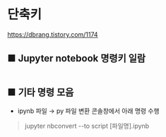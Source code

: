 # 단축키

<https://dbrang.tistory.com/1174>

## ■ Jupyter notebook 명령키 일람

<table>

</table>

## ■ 기타 명령 모음

- ipynb 파일 → py 파일 변환
  콘솔창에서 아래 명령 수행

> jupyter nbconvert --to script [파일명].ipynb
